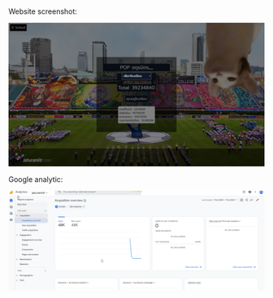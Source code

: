 ### 

Website screenshot: 

![1](screenshot/web1.jpg)


Google analytic:

![google analytic](screenshot/ganalytic.png)

<!--![GreanBBC](https://cdn.discordapp.com/attachments/791318329612304425/877053864875020299/unknown.png)

